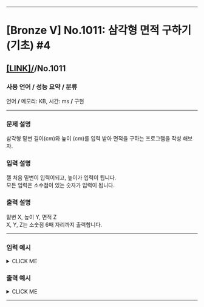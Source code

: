 <hr>

# [Bronze V] No.1011: 삼각형 면적 구하기(기초) #4 

## [[LINK]/](http://ascode.org/problem.php?id=1011)/No.1011 

### 사용 언어 / 성능 요약 / 분류 

언어 **/** 메모리:  KB, 시간:  ms **/** 구현 <br>

<hr>

### 문제 설명 

삼각형 밑변 길이(cm)와 높이 (cm)를 입력 받아 면적을 구하는 프로그램을 작성 해보자. <br>

### 입력 설명 

젤 처음 밑변이 입력이되고, 높이가 입력이 됩니다. <br>
모든 입력은 소수점이 있는 숫자가 입력이 됩니다. <br>

### 출력 설명 

밑변 X, 높이 Y, 면적 Z <br>
X, Y, Z는 소숫점 6째 자리까지 출력합니다. <br>

<hr>

### 입력 예시

<details><summary>CLICK ME</summary>
<pre>
<strong>25.43 14.3</strong>
</pre>
</details>

### 출력 예시

<details><summary>CLICK ME</summary>
<pre>
<strong>25.430000, 14.300000, 181.824500</strong>
</pre>
</details>

<hr>
